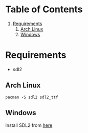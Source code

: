 
# Table of Contents

1.  [Requirements](#org204786f)
    1.  [Arch Linux](#orgf991b7d)
    2.  [Windows](#orga298443)



<a id="org204786f"></a>

# Requirements

-   sdl2


<a id="orgf991b7d"></a>

## Arch Linux

    pacman -S sdl2 sdl2_ttf


<a id="orga298443"></a>

## Windows

Install SDL2 from [here](https://github.com/libsdl-org/SDL/releases )

